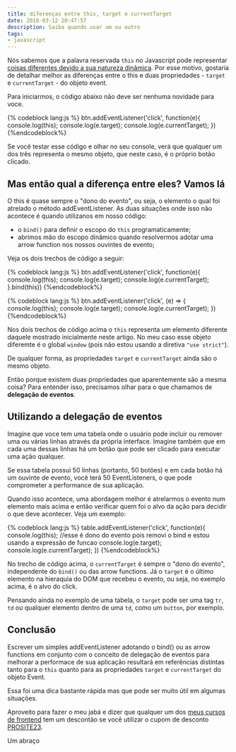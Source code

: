 ```yaml
---
title: diferenças entre this, target e currentTarget
date: 2018-03-12 20:47:57
description: Saiba quando usar um ou outro
tags:
- javascript
---
```

Nós sabemos que a palavra reservada ```this``` no Javascript pode representar [coisas diferentes devido a sua natureza dinâmica](https://serfrontend.com/blog/entender-todas-as-formas-do-this-em-javascript/ "entender todas as formas do this em javascript"). Por esse motivo, gostaria de detalhar melhor as diferenças entre o this e duas propriedades - ```target``` e ```currentTarget``` - do objeto event.

Para iniciarmos, o código abaixo não deve ser nenhuma novidade para voce.

{% codeblock lang:js %}
btn.addEventListener('click', function(e){
  console.log(this);
  console.log(e.target);
  console.log(e.currentTarget);
})
{%endcodeblock%}

Se você testar esse código e olhar no seu console, verá que qualquer um dos três representa o mesmo objeto, que neste caso, é o próprio botão clicado.

## Mas então qual a diferença entre eles? Vamos lá

O this é quase sempre o "dono do evento", ou seja, o elemento o qual foi atrelado o método addEventListener. As duas situações onde isso não acontece é quando utilizanos em nosso código:
- o ```bind()``` para definir o escopo do ```this``` programaticamente; 
- abrimos mão do escopo dinâmico quando resolvermos adotar uma arrow function nos nossos ouvintes de evento;

Veja os dois trechos de código a seguir:

{% codeblock lang:js %}
btn.addEventListener('click', function(e){
  console.log(this);
  console.log(e.target);
  console.log(e.currentTarget);
}.bind(this))
{%endcodeblock%}

{% codeblock lang:js %}
btn.addEventListener('click', (e) => {
  console.log(this);
  console.log(e.target);
  console.log(e.currentTarget);
})
{%endcodeblock%}

Nos dois trechos de código acima o ```this``` representa um elemento diferente daquele mostrado inicialmente neste artigo. No meu caso esse objeto diferemte é o global ```window``` (pois não estou usando a diretiva ```"use strict"```). 

De qualquer forma, as propriedades ```target``` e ```currentTarget``` ainda são o mesmo objeto. 

Então porque existem duas propriedades que aparentemente são a mesma coisa? Para entender isso, precisamos olhar para o que chamamos de **delegação de eventos**.

## Utilizando a delegação de eventos

Imagine que voce tem uma tabela onde o usuário pode incluir ou remover uma ou várias linhas através da própria interface. Imagine também que em cada uma dessas linhas há um botão que pode ser clicado para executar uma ação qualquer.

Se essa tabela possui 50 linhas (portanto, 50 botões) e em cada botão há um ouvinte de evento, você terá 50 EventListeners, o que pode comprometer a performance de sua aplicação.

Quando isso acontece, uma abordagem melhor é atrelarmos o evento num elemento mais acima e então verificar quem foi o alvo da ação para decidir o que deve acontecer. Veja um exemplo:

{% codeblock lang:js %}
table.addEventListener('click', function(e){
  console.log(this); //esse é dono do evento pois removi o bind e estou usando a expressão de funcao
  console.log(e.target);
  console.log(e.currentTarget);
})
{%endcodeblock%}

No trecho de código acima, o ```currentTarget``` é sempre o "dono do evento", independente do ```bind()``` ou das arrow functions. Já o ```target``` é o último elemento na hieraquia do DOM que recebeu o evento, ou seja, no exemplo acima, é o alvo do click.

Pensando ainda no exemplo de uma tabela, o ```target``` pode ser uma tag ```tr```, ```td``` ou qualquer elemento dentro de uma ```td```, como um ```button```, por exemplo.

## Conclusão
Escrever um simples addEventListener adotando o bind() ou as arrow functions em conjunto com o conceito de delegação de eventos para melhorar a performace de sua aplicação resultará em referências distintas tanto para o ```this``` quanto para as propriedades ```target``` e ```currentTarget``` do objeto Event.

Essa foi uma dica bastante rápida mas que pode ser muito útil em algumas situações.

Aproveito para fazer o meu jabá e dizer que qualquer um dos [meus cursos de frontend](/cursos) tem um descontão se você utilizar o cupom de desconto [PROSITE23](/cursos).

Um abraço